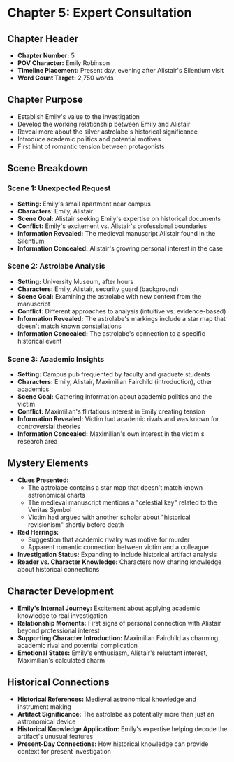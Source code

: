 # Chapter 5: Expert Consultation

## Chapter Header
- **Chapter Number:** 5
- **POV Character:** Emily Robinson
- **Timeline Placement:** Present day, evening after Alistair's Silentium visit
- **Word Count Target:** 2,750 words

## Chapter Purpose
- Establish Emily's value to the investigation
- Develop the working relationship between Emily and Alistair
- Reveal more about the silver astrolabe's historical significance
- Introduce academic politics and potential motives
- First hint of romantic tension between protagonists

## Scene Breakdown

### Scene 1: Unexpected Request
- **Setting:** Emily's small apartment near campus
- **Characters:** Emily, Alistair
- **Scene Goal:** Alistair seeking Emily's expertise on historical documents
- **Conflict:** Emily's excitement vs. Alistair's professional boundaries
- **Information Revealed:** The medieval manuscript Alistair found in the Silentium
- **Information Concealed:** Alistair's growing personal interest in the case

### Scene 2: Astrolabe Analysis
- **Setting:** University Museum, after hours
- **Characters:** Emily, Alistair, security guard (background)
- **Scene Goal:** Examining the astrolabe with new context from the manuscript
- **Conflict:** Different approaches to analysis (intuitive vs. evidence-based)
- **Information Revealed:** The astrolabe's markings include a star map that doesn't match known constellations
- **Information Concealed:** The astrolabe's connection to a specific historical event

### Scene 3: Academic Insights
- **Setting:** Campus pub frequented by faculty and graduate students
- **Characters:** Emily, Alistair, Maximilian Fairchild (introduction), other academics
- **Scene Goal:** Gathering information about academic politics and the victim
- **Conflict:** Maximilian's flirtatious interest in Emily creating tension
- **Information Revealed:** Victim had academic rivals and was known for controversial theories
- **Information Concealed:** Maximilian's own interest in the victim's research area

## Mystery Elements
- **Clues Presented:**
  - The astrolabe contains a star map that doesn't match known astronomical charts
  - The medieval manuscript mentions a "celestial key" related to the Veritas Symbol
  - Victim had argued with another scholar about "historical revisionism" shortly before death
- **Red Herrings:**
  - Suggestion that academic rivalry was motive for murder
  - Apparent romantic connection between victim and a colleague
- **Investigation Status:** Expanding to include historical artifact analysis
- **Reader vs. Character Knowledge:** Characters now sharing knowledge about historical connections

## Character Development
- **Emily's Internal Journey:** Excitement about applying academic knowledge to real investigation
- **Relationship Moments:** First signs of personal connection with Alistair beyond professional interest
- **Supporting Character Introduction:** Maximilian Fairchild as charming academic rival and potential complication
- **Emotional States:** Emily's enthusiasm, Alistair's reluctant interest, Maximilian's calculated charm

## Historical Connections
- **Historical References:** Medieval astronomical knowledge and instrument making
- **Artifact Significance:** The astrolabe as potentially more than just an astronomical device
- **Historical Knowledge Application:** Emily's expertise helping decode the artifact's unusual features
- **Present-Day Connections:** How historical knowledge can provide context for present investigation
